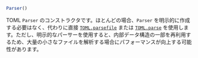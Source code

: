 ```julia
Parser()
```

TOML `Parser` のコンストラクタです。ほとんどの場合、`Parser` を明示的に作成する必要はなく、代わりに直接 [`TOML.parsefile`](@ref) または [`TOML.parse`](@ref) を使用します。ただし、明示的なパーサーを使用すると、内部データ構造の一部を再利用するため、大量の小さなファイルを解析する場合にパフォーマンスが向上する可能性があります。
